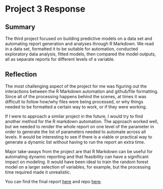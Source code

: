# Project 3 Response

## Summary

The third project focused on building predictive models on a data set and automating report generation and analyses through R Markdown. We read in a data set, formatted it to be suitable for automation, conducted exploratory data analysis, fitted models, then compared the model outputs, all as separate reports for different levels of a variable.

## Reflection

The most challenging aspect of the project for me was figuring out the interactions between the R Markdown automation and github/file formatting. Since all of the processing happens behind the scenes, at times it was difficult to follow how/why files were being processed, or why things needed to be formatted a certain way to work, or if they were working. 

If I were to approach a similar project in the future, I would try to find another method for the R markdown automation. The approach worked well, but we needed to render the whole report on one level of the parameter in order to generate the list of parameters needed to automate across all levels. It would be interesting to see if there is a viable or practical way to generate a dynamic list without having to run the report an extra time.

Major take-aways from the project are that R Markdown can be useful for automating dynamic reporting and that feasibility can have a significant impact on modeling. It would have been ideal to train the random forest model on a larger selection of variables, for example, but the processing time required made it unrealistic.

You can find the final report [here](https://lrperki2.github.io/Project3/) and repo [here](https://github.com/lrperki2/Project3).

